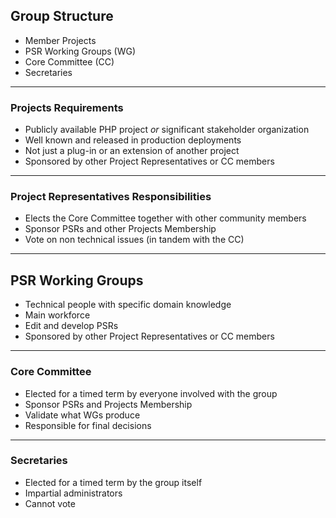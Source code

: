 ## Group Structure

- Member Projects 
- PSR Working Groups (WG)
- Core Committee (CC)
- Secretaries

---

### Projects Requirements

- Publicly available PHP project *or* significant stakeholder organization
- Well known and released in production deployments
- Not just a plug-in or an extension of another project
- Sponsored by other Project Representatives or CC members

---

### Project Representatives Responsibilities

- Elects the Core Committee together with other community members 
- Sponsor PSRs and other Projects Membership
- Vote on non technical issues (in tandem with the CC)

---

## PSR Working Groups

- Technical people with specific domain knowledge
- Main workforce
- Edit and develop PSRs
- Sponsored by other Project Representatives or CC members

---

### Core Committee
 
- Elected for a timed term by everyone involved with the group
- Sponsor PSRs and Projects Membership
- Validate what WGs produce
- Responsible for final decisions

---

### Secretaries

- Elected for a timed term by the group itself
- Impartial administrators
- Cannot vote
